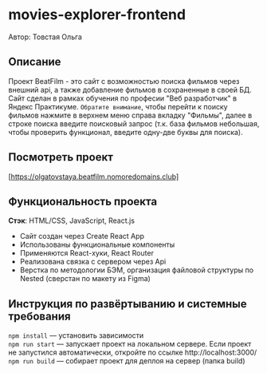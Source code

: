 # movies-explorer-frontend
Автор: Товстая Ольга

## Описание
Проект BeatFilm - это сайт с возможностью поиска фильмов через внешний api, a также добавление фильмов в сохраненные в своей БД. Cайт сделан в рамках обучения по професии "Веб разработчик" в Яндекс Практикуме.
`Обратите внимание`, чтобы перейти к поиску фильмов нажмите в верхнем меню справа вкладку "Фильмы", далее в строке поиска введите поисковый запрос (т.к. база фильмов небольшая, чтобы проверить функционал, введите одну-две буквы для поиска).

## Посмотреть проект
[https://olgatovstaya.beatfilm.nomoredomains.club]

## Функциональность проекта

__Стэк__: HTML/CSS, JavaScript, React.js

* Сайт создан через Create React App
* Использованы функциональные компоненты
* Применяются React-хуки, React Router
* Реализована связка с сервером через Api 
* Верстка по методологии БЭМ, организация файловой структуры по Nested (сверстан по макету из Figma)


## Инструкция по развёртыванию и системные требования
`npm install` — установить зависимости   
`npm run start` — запускает проект на локальном сервере. Если проект не запустился автоматически, откройте по ссылке http://localhost:3000/   
`npm run build` — собирает проект для деплоя на сервер (папка build)